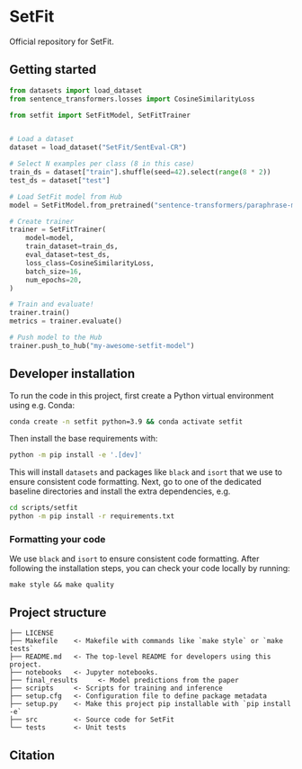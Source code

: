 # SetFit

Official repository for SetFit.

## Getting started

```python
from datasets import load_dataset
from sentence_transformers.losses import CosineSimilarityLoss

from setfit import SetFitModel, SetFitTrainer


# Load a dataset
dataset = load_dataset("SetFit/SentEval-CR")

# Select N examples per class (8 in this case)
train_ds = dataset["train"].shuffle(seed=42).select(range(8 * 2))
test_ds = dataset["test"]

# Load SetFit model from Hub
model = SetFitModel.from_pretrained("sentence-transformers/paraphrase-mpnet-base-v2")

# Create trainer
trainer = SetFitTrainer(
    model=model,
    train_dataset=train_ds,
    eval_dataset=test_ds,
    loss_class=CosineSimilarityLoss,
    batch_size=16,
    num_epochs=20,
)

# Train and evaluate!
trainer.train()
metrics = trainer.evaluate()

# Push model to the Hub
trainer.push_to_hub("my-awesome-setfit-model")
```

## Developer installation

To run the code in this project, first create a Python virtual environment using e.g. Conda:

```bash
conda create -n setfit python=3.9 && conda activate setfit
```

Then install the base requirements with:

```bash
python -m pip install -e '.[dev]'
```

This will install `datasets` and packages like `black` and `isort` that we use to ensure consistent code formatting. Next, go to one of the dedicated baseline directories and install the extra dependencies, e.g.

```bash
cd scripts/setfit
python -m pip install -r requirements.txt
```

### Formatting your code

We use `black` and `isort` to ensure consistent code formatting. After following the installation steps, you can check your code locally by running:

```
make style && make quality
```



## Project structure

```
├── LICENSE
├── Makefile    <- Makefile with commands like `make style` or `make tests`
├── README.md   <- The top-level README for developers using this project.
├── notebooks   <- Jupyter notebooks.
├── final_results     <- Model predictions from the paper
├── scripts     <- Scripts for training and inference
├── setup.cfg   <- Configuration file to define package metadata
├── setup.py    <- Make this project pip installable with `pip install -e`
├── src         <- Source code for SetFit
└── tests       <- Unit tests
```


## Citation

